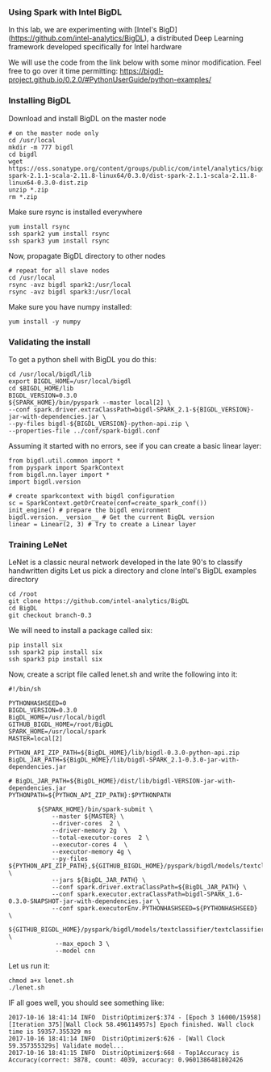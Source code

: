 ### Using Spark with Intel BigDL
In this lab, we are experimenting with [Intel's BigD]
(https://github.com/intel-analytics/BigDL), a distributed Deep Learning framework developed specifically for Intel hardware

We will use the code from the link below with some minor modification.  Feel free to go over it time permitting:
https://bigdl-project.github.io/0.2.0/#PythonUserGuide/python-examples/

### Installing BigDL
Download and install BigDL on the master node
```
# on the master node only
cd /usr/local
mkdir -m 777 bigdl
cd bigdl
wget https://oss.sonatype.org/content/groups/public/com/intel/analytics/bigdl/dist-spark-2.1.1-scala-2.11.8-linux64/0.3.0/dist-spark-2.1.1-scala-2.11.8-linux64-0.3.0-dist.zip
unzip *.zip
rm *.zip
```
Make sure rsync is installed everywhere
```
yum install rsync
ssh spark2 yum install rsync
ssh spark3 yum install rsync
```
Now, propagate BigDL directory to other nodes
```
# repeat for all slave nodes
cd /usr/local
rsync -avz bigdl spark2:/usr/local
rsync -avz bigdl spark3:/usr/local
```
Make sure you have numpy installed:
```
yum install -y numpy
```

### Validating the install
To get a python shell with BigDL you do this:
```
cd /usr/local/bigdl/lib
export BIGDL_HOME=/usr/local/bigdl
cd $BIGDL_HOME/lib
BIGDL_VERSION=0.3.0
${SPARK_HOME}/bin/pyspark --master local[2] \
--conf spark.driver.extraClassPath=bigdl-SPARK_2.1-${BIGDL_VERSION}-jar-with-dependencies.jar \
--py-files bigdl-${BIGDL_VERSION}-python-api.zip \
--properties-file ../conf/spark-bigdl.conf
```
Assuming it started with no errors, see if you can create a basic linear layer:
```
from bigdl.util.common import *
from pyspark import SparkContext
from bigdl.nn.layer import *
import bigdl.version

# create sparkcontext with bigdl configuration
sc = SparkContext.getOrCreate(conf=create_spark_conf()) 
init_engine() # prepare the bigdl environment 
bigdl.version.__version__ # Get the current BigDL version
linear = Linear(2, 3) # Try to create a Linear layer
```
### Training LeNet
LeNet is a classic neural network developed in the late 90's to classify handwritten digits
Let us pick a directory and clone Intel's BigDL examples directory
```
cd /root
git clone https://github.com/intel-analytics/BigDL
cd BigDL
git checkout branch-0.3
```

We will need to install a package called six:
```
pip install six
ssh spark2 pip install six
ssh spark3 pip install six
```

Now, create a script file called lenet.sh and write the following into it:
```
#!/bin/sh

PYTHONHASHSEED=0
BIGDL_VERSION=0.3.0
BigDL_HOME=/usr/local/bigdl
GITHUB_BIGDL_HOME=/root/BigDL
SPARK_HOME=/usr/local/spark
MASTER=local[2]

PYTHON_API_ZIP_PATH=${BigDL_HOME}/lib/bigdl-0.3.0-python-api.zip
BigDL_JAR_PATH=${BigDL_HOME}/lib/bigdl-SPARK_2.1-0.3.0-jar-with-dependencies.jar

# BigDL_JAR_PATH=${BigDL_HOME}/dist/lib/bigdl-VERSION-jar-with-dependencies.jar
PYTHONPATH=${PYTHON_API_ZIP_PATH}:$PYTHONPATH

        ${SPARK_HOME}/bin/spark-submit \
            --master ${MASTER} \
            --driver-cores  2 \
            --driver-memory 2g  \
            --total-executor-cores  2 \
            --executor-cores 4  \
            --executor-memory 4g \
            --py-files ${PYTHON_API_ZIP_PATH},${GITHUB_BIGDL_HOME}/pyspark/bigdl/models/textclassifier/textclassifier.py  \
            --jars ${BigDL_JAR_PATH} \
            --conf spark.driver.extraClassPath=${BigDL_JAR_PATH} \
            --conf spark.executor.extraClassPath=bigdl-SPARK_1.6-0.3.0-SNAPSHOT-jar-with-dependencies.jar \
            --conf spark.executorEnv.PYTHONHASHSEED=${PYTHONHASHSEED} \
            ${GITHUB_BIGDL_HOME}/pyspark/bigdl/models/textclassifier/textclassifier.py \
             --max_epoch 3 \
             --model cnn
```
Let us run it:
```
chmod a+x lenet.sh
./lenet.sh
```
IF all goes well, you should see something like:
```
2017-10-16 18:41:14 INFO  DistriOptimizer$:374 - [Epoch 3 16000/15958][Iteration 375][Wall Clock 58.496114957s] Epoch finished. Wall clock time is 59357.355329 ms
2017-10-16 18:41:14 INFO  DistriOptimizer$:626 - [Wall Clock 59.357355329s] Validate model...
2017-10-16 18:41:15 INFO  DistriOptimizer$:668 - Top1Accuracy is Accuracy(correct: 3878, count: 4039, accuracy: 0.9601386481802426
```
